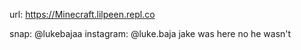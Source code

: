 url: https://Minecraft.lilpeen.repl.co

snap: @lukebajaa
instagram: @luke.baja
jake was here no he wasn't